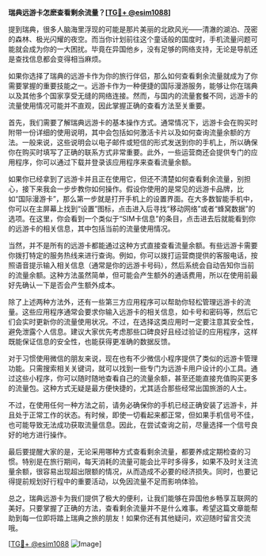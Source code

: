 **瑞典远游卡怎麽查看剩余流量？[[TG💪+ @esim1088](https://t.me/s/esim1088)]**

提到瑞典，很多人脑海里浮现的可能是那片美丽的北欧风光——清澈的湖泊、茂密的森林、极光闪耀的夜空。而当你计划前往这个童话般的国度时，手机流量问题可能就会成为你的一大困扰。毕竟在异国他乡，没有足够的网络支持，无论是导航还是查找信息都会变得相当麻烦。

如果你选择了瑞典的远游卡作为你的旅行伴侣，那么如何查看剩余流量就成为了你需要掌握的重要技能之一。远游卡作为一种便捷的国际漫游服务，能够让你在瑞典以及其他多个国家享受无缝的网络连接。然而，与国内的流量套餐不同，远游卡的流量使用情况可能并不直观，因此掌握正确的查看方法至关重要。

首先，我们需要了解瑞典远游卡的基本操作方式。通常情况下，远游卡会在购买时附带一份详细的使用说明，其中会包括如何激活卡片以及如何查询流量余额的方法。一般来说，这些说明会以电子邮件或短信的形式发送到你的手机上，所以确保你在购买时填写了正确的联系方式非常重要。此外，一些运营商还会提供专门的应用程序，你可以通过下载并登录该应用程序来查看流量余额。

如果你已经拿到了远游卡并且正在使用它，但还不清楚如何查看剩余流量，别担心，接下来我会一步步教你如何操作。假设你使用的是常见的远游卡品牌，比如“国际漫游卡”，那么第一步就是打开手机上的设置界面。在大多数智能手机中，你可以在主屏幕上找到“设置”图标，点击进入后寻找“移动网络”或者“蜂窝数据”的选项。在这里，你会看到一个类似于“SIM卡信息”的条目，点击进去后就能看到你的远游卡的相关信息，其中包括当前的流量使用情况。

当然，并不是所有的远游卡都能通过这种方式直接查看流量余额。有些远游卡需要你拨打特定的服务热线来进行查询。例如，你可以拨打运营商提供的客服电话，按照语音提示输入相关信息（通常是你的远游卡号码），然后系统会自动告知你当前的流量余额。这种方法虽然简单，但可能会产生额外的通话费用，所以在使用前最好先确认一下是否会产生额外成本。

除了上述两种方法外，还有一些第三方应用程序可以帮助你轻松管理远游卡的流量。这些应用程序通常会要求你输入远游卡的相关信息，如卡号和密码等，然后它们会实时更新你的流量使用状况。不过，在选择这类应用时一定要注意其安全性，避免泄露个人信息。建议大家优先考虑那些口碑良好且经过验证的应用程序，这样既能保证信息的安全性，也能获得更准确的数据反馈。

对于习惯使用微信的朋友来说，现在也有不少微信小程序提供了类似的远游卡管理功能。只需搜索相关关键词，就可以找到一些专门为远游卡用户设计的小工具。通过这些小程序，你可以随时随地查看自己的流量余额，甚至还能直接充值购买更多的流量包。这种方式无疑是最方便快捷的，尤其适合那些经常出国旅游的人士。

不过，在使用任何一种方法之前，请务必确保你的手机已经正确安装了远游卡，并且处于正常工作的状态。有时候，即使一切看起来都正常，但如果手机信号不佳，也可能导致无法成功获取流量信息。因此，在尝试查询之前，尽量选择一个信号良好的地方进行操作。

最后要提醒大家的是，无论采用哪种方式查看剩余流量，都要养成定期检查的习惯。特别是在旅行期间，每天消耗的流量可能会比平时多得多，如果不及时关注流量余额，很容易出现超出限额的情况，从而造成不必要的经济损失。同时，也要记得提前规划好行程中的重要活动，以免因流量不足而影响体验。

总之，瑞典远游卡为我们提供了极大的便利，让我们能够在异国他乡畅享互联网的美好。只要掌握了正确的方法，查看剩余流量并不是什么难事。希望这篇文章能帮助到每一位即将踏上瑞典之旅的朋友！如果你还有其他疑问，欢迎随时留言交流哦。

[[TG💪+ @esim1088](https://t.me/s/esim1088) ![Image](https://i.postimg.cc/4NQfJmqS/Snipaste-2025-05-13-00-14-12.png)]